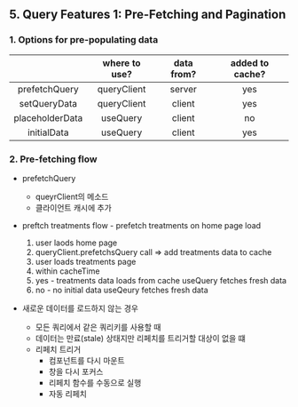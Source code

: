 ## 5. Query Features 1: Pre-Fetching and Pagination

### 1. Options for pre-populating data
|    | where to use? | data from? | added to cache? |
|:---:|:-------------:|:----------:|:--------------:|
| prefetchQuery | queryClient | server | yes |
| setQueryData | queryClient | client | yes |
| placeholderData | useQuery | client | no |
| initialData | useQuery | client | yes |

### 2. Pre-fetching flow
* prefetchQuery
  * queyrClient의 메소드
  * 클라이언트 캐시에 추가

* preftch treatments flow - prefetch treatments on home page load
  1. user laods home page
  2. queryClient.prefetchsQuery call => add treatments data to cache
  3. user loads treatments page
  4. within cacheTime
    1. yes - treatments data loads from cache useQuery fetches fresh data
    2. no - no initial data useQeury fetches fresh data

* 새로운 데이터를 로드하지 않는 경우
  * 모든 쿼리에서 같은 쿼리키를 사용할 때
  * 데이터는 만료(stale) 상태지만 리페치를 트리거할 대상이 없을 떄
  * 리페치 트리거
    * 컴포넌트를 다시 마운트
    * 창을 다시 포커스
    * 리페치 함수를 수동으로 실행
    * 자동 리페치

